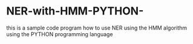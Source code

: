 # NER-with-HMM-PYTHON-
this is a sample code program how to use NER using the HMM algorithm using the PYTHON programming language
